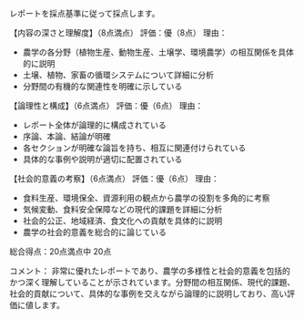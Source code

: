 レポートを採点基準に従って採点します。

【内容の深さと理解度】（8点満点）
評価：優（8点）
理由：
- 農学の各分野（植物生産、動物生産、土壌学、環境農学）の相互関係を具体的に説明
- 土壌、植物、家畜の循環システムについて詳細に分析
- 分野間の有機的な関連性を明確に示している

【論理性と構成】（6点満点）
評価：優（6点）
理由：
- レポート全体が論理的に構成されている
- 序論、本論、結論が明確
- 各セクションが明確な論旨を持ち、相互に関連付けられている
- 具体的な事例や説明が適切に配置されている

【社会的意義の考察】（6点満点）
評価：優（6点）
理由：
- 食料生産、環境保全、資源利用の観点から農学の役割を多角的に考察
- 気候変動、食料安全保障などの現代的課題を詳細に分析
- 社会的公正、地域経済、食文化への貢献を具体的に説明
- 農学の社会的意義を総合的に論じている

総合得点：20点満点中 20点

コメント：
非常に優れたレポートであり、農学の多様性と社会的意義を包括的かつ深く理解していることが示されています。分野間の相互関係、現代的課題、社会的貢献について、具体的な事例を交えながら論理的に説明しており、高い評価に値します。